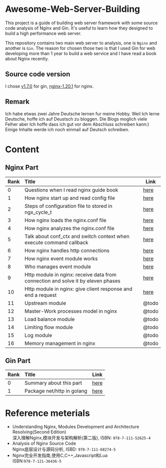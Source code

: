 # Awesome-Web-Server-Building
This project is a guide of building web server framework with some source code analysis of Nginx and Gin. It's useful to learn  how they designed to build a high performance web server.   

This repository contains two main web server to analysis, one is `Nginx` and another is `Gin`. The reason for chosen those two is that I used Gin for web developing more than 1 year to build a web service and I have read a book about Nginx recently. 


## Source code version 
I chose [v1.7.0](https://github.com/gin-gonic/gin/tree/v1.7.0) for gin, [nginx-1.20.1](https://github.com/nginx/nginx/tree/release-1.21.1) for nginx. 

## Remark
Ich habe etwas zwei Jahre Deutsche lernen fur meine Hobby. Weil Ich lerne Deutsche, hoffe ich auf Deustsch zu bloggen. Die Blogs moglich viele Felher aber Ich hoffe dass ich gut vor dem Abschluss schreiben kann:)  
Einige Inhalte werde ich noch einmail auf Deutsch schreiben.

# Content
## Nginx Part
|Rank|Title|Link|
|--|:--|--|
|0|Questions when I read nginx guide book|[here](./nginx/0.question.md)|
|1|How nginx start up and read config file|[here](./nginx/1.init-and-read-conf.md)|
|2|Steps of configuration file to stored in ngx_cycle_t|[here](./nginx/2.step-of-config-stored.md)|
|3|How nginx loads the nginx.conf file|[here](./nginx/3.load-nginx-conf-file.md)|
|4|How nginx analyzes the nginx.conf file|[here](./nginx/4.nginx-analyzes-conf-file.md)|
|5|Talk about conf_ctx and switch context when execute command callback|[here](./nginx/5.context-switch-when-call-cmd-callback.md)|
|6|How nginx handles http connections|[here](./nginx/6.how-nginx-deal-connection.md)|
|7|How nginx event module works|[here](./nginx/7.how-nginx-event-module-works.md)|
|8|Who manages event module|[here](./nginx/8.who_manages_event_module.md)|
|9|Http module in nginx: receive data from connection and solve it by eleven phases|[here](./nginx/9.http-module-in-nginx-1.md)|
|10|Http module in nginx: give client response and end a request|[here](./nginx/10.http-module-in-nginx-2.md)|
|11|Upstream module|@todo|
|12|Master-Work processes model in nginx|@todo|
|13|Load balance module|@todo|
|14|Limiting flow module|@todo|
|15|Log module|@todo|
|16|Memory management in nginx|@todo|

## Gin Part
|Rank|Title|Link|
|--|:--|--|
|0|Summary about this part|[here](./gin/0.summary.md)|
|1|Package net/http in golang|[here](gin/1.net-http-package-in-go.md)|


# Reference meterials
- Understanding Nginx, Modules Development and Architecture Resolving(Second Edition)  
深入理解Nginx,模块开发与架构解析(第二版), ISBN: `978-7-111-52625-4`  
- Analysis of Nginx Source Code  
Nginx底层设计与源码分析, ISBD: `978-7-111-68274-5`  
- Nginx完全开发指南,使用C,C++,Javascript和Lua  
ISBN:`978-7-121-36436-5`  

